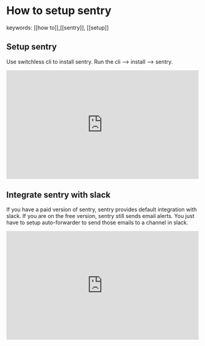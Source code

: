 # How to setup sentry
keywords: [[how to]],[[sentry]], [[setup]]


## Setup sentry

Use switchless cli to install sentry. Run the cli --> install --> sentry. 

<div style="position: relative; padding-bottom: 56.25%; height: 0;"><iframe src="https://www.loom.com/embed/21256e5b123f4dc0a6a2dc411b08baa8" frameborder="0" webkitallowfullscreen mozallowfullscreen allowfullscreen style="position: absolute; top: 0; left: 0; width: 100%; height: 100%;"></iframe></div>

## Integrate sentry with slack

If you have a paid version of sentry, sentry provides default integration with slack. If you are on the free version, sentry still sends email alerts. You just have to setup auto-forwarder to send those emails to a channel in slack. 

<div style="position: relative; padding-bottom: 56.25%; height: 0;"><iframe src="https://www.loom.com/embed/e5abbcb2dc294dd8879a7590add5650a" frameborder="0" webkitallowfullscreen mozallowfullscreen allowfullscreen style="position: absolute; top: 0; left: 0; width: 100%; height: 100%;"></iframe></div>

